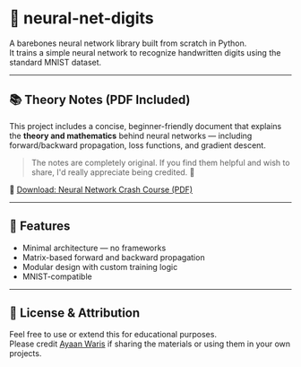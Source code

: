 # 🧠 neural-net-digits

A barebones neural network library built from scratch in Python.  
It trains a simple neural network to recognize handwritten digits using the standard MNIST dataset.

---

## 📚 Theory Notes (PDF Included)

This project includes a concise, beginner-friendly document that explains the **theory and mathematics** behind neural networks — including forward/backward propagation, loss functions, and gradient descent.

> The notes are completely original. If you find them helpful and wish to share, I'd really appreciate being credited. 🙂

📄 [Download: Neural Network Crash Course (PDF)](./docs/neural_net_crash_course.pdf)

---

## 🚀 Features

- Minimal architecture — no frameworks
- Matrix-based forward and backward propagation
- Modular design with custom training logic
- MNIST-compatible

---

## 📎 License & Attribution

Feel free to use or extend this for educational purposes.  
Please credit [Ayaan Waris](https://github.com/yourusername) if sharing the materials or using them in your own projects.